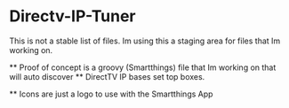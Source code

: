 # Directv-IP-Tuner

This is not a stable list of files. Im using this a staging area for files that Im working on.

** Proof of concept is a groovy (Smartthings) file that Im working on that will auto discover
** DirectTV IP bases set top boxes.

** Icons are just a logo to use with the Smartthings App
